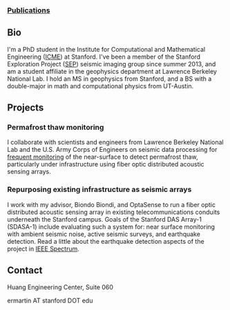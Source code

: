 ### [Publications](/publications)      

## Bio

I'm a PhD student in the Institute for Computational and Mathematical Engineering ([ICME](https://icme.stanford.edu)) at Stanford. I've been a member of the Stanford Exploration Project ([SEP](http://sepwww.stanford.edu)) seismic imaging group since summer 2013, and am a student affiliate in the geophysics department at Lawrence Berkeley National Lab. I hold an MS in geophysics from Stanford, and a BS with a double-major in math and computational physics from UT-Austin.

## Projects

### Permafrost thaw monitoring

I collaborate with scientists and engineers from Lawrence Berkeley National Lab and the U.S. Army Corps of Engineers on seismic data processing for [frequent monitoring](https://www.facebook.com/serdpFiberPermafrost/) of the near-surface to detect permafrost thaw, particularly under infrastructure using fiber optic distributed acoustic sensing arrays.

### Repurposing existing infrastructure as seismic arrays

I work with my advisor, Biondo Biondi, and OptaSense to run a fiber optic distributed acoustic sensing array in existing telecommunications conduits underneath the Stanford campus. Goals of the Stanford DAS Array-1 (SDASA-1) include evaluating such a system for: near surface monitoring with ambient seismic noise, active seismic surveys, and earthquake detection. Read a little about the earthquake detection aspects of the project in [IEEE Spectrum](https://spectrum.ieee.org/view-from-the-valley/at-work/test-and-measurement/turning-the-optical-fiber-network-into-a-giant-earthquake-sensor).


## Contact
Huang Engineering Center, Suite 060

ermartin AT stanford DOT edu
